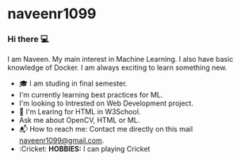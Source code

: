 # naveenr1099
### Hi there :computer:
I am Naveen. My main interest in Machine Learning. I also have basic knowledge of Docker. I am always exciting to learn something new.

* :mortar_board: I am studing in final semester.
*  I'm currently learning best practices for ML.
*  I'm looking to Intrested on Web Development project.
*  :eyes: I'm Learing for HTML in W3School.
*  Ask me about OpenCV, HTML or ML.
*  📬 How to reach me: Contact me directly on this mail naveenr1099@gmail.com.
*  :Cricket: **HOBBIES:** I can playing Cricket
